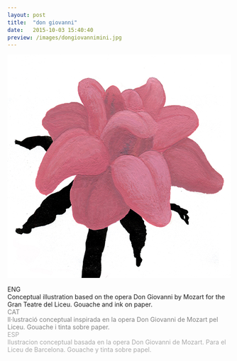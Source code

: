 ```yaml
---
layout: post
title:  "don giovanni"
date:   2015-10-03 15:40:40
preview: /images/dongiovannimini.jpg
---
```


![Picture 1](/images/dongiovanni.jpg)

<div class="row">

  <div class="column">
  ENG<br>
  Conceptual illustration based on the opera Don Giovanni by Mozart for the Gran Teatre del Liceu. Gouache and ink on paper.
</div>

   <div class="column">
   <font color="#808080">
   CAT<br>
   Il·lustració conceptual inspirada en la opera Don Giovanni de Mozart pel Liceu. Gouache i tinta sobre paper. </font><br>
   </div>

   <div class="column">
   <font color="#A9A9A9">
   ESP<br>
   Ilustracion conceptual basada en la opera Don Giovanni de Mozart. Para el Liceu de Barcelona. Gouache y tinta sobre papel. </font><br>
   </div>

 </div>
